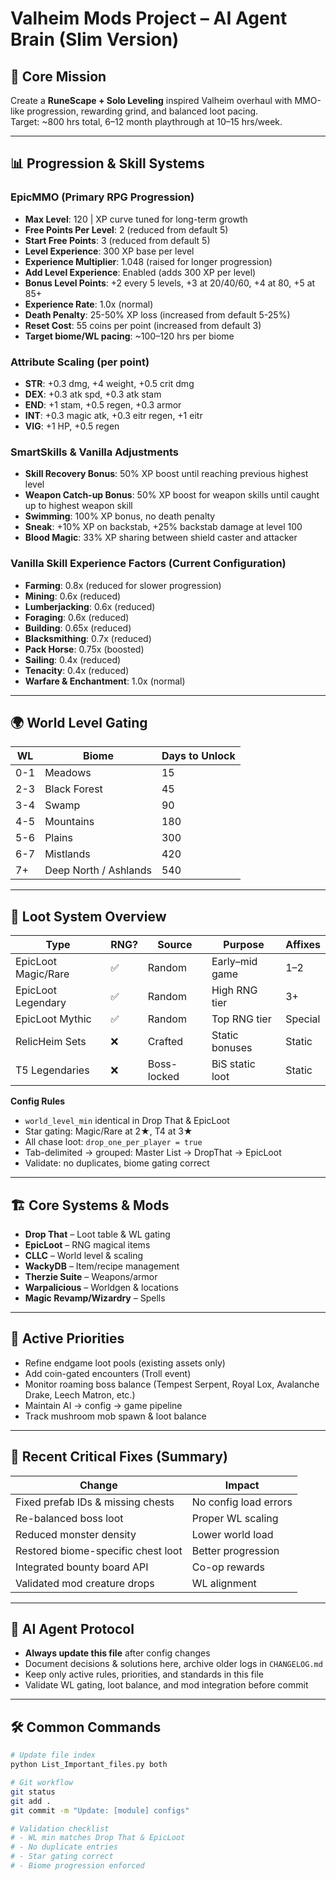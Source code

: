 # Valheim Mods Project – AI Agent Brain (Slim Version)

## 🎯 Core Mission
Create a **RuneScape + Solo Leveling** inspired Valheim overhaul with MMO-like progression, rewarding grind, and balanced loot pacing.  
Target: ~800 hrs total, 6–12 month playthrough at 10–15 hrs/week.

---

## 📊 Progression & Skill Systems

### EpicMMO (Primary RPG Progression)
- **Max Level**: 120 | XP curve tuned for long-term growth
- **Free Points Per Level**: 2 (reduced from default 5)
- **Start Free Points**: 3 (reduced from default 5)
- **Level Experience**: 300 XP base per level
- **Experience Multiplier**: 1.048 (raised for longer progression)
- **Add Level Experience**: Enabled (adds 300 XP per level)
- **Bonus Level Points**: +2 every 5 levels, +3 at 20/40/60, +4 at 80, +5 at 85+
- **Experience Rate**: 1.0x (normal)
- **Death Penalty**: 25-50% XP loss (increased from default 5-25%)
- **Reset Cost**: 55 coins per point (increased from default 3)
- **Target biome/WL pacing**: ~100–120 hrs per biome

### Attribute Scaling (per point)
- **STR**: +0.3 dmg, +4 weight, +0.5 crit dmg
- **DEX**: +0.3 atk spd, +0.3 atk stam
- **END**: +1 stam, +0.5 regen, +0.3 armor
- **INT**: +0.3 magic atk, +0.3 eitr regen, +1 eitr
- **VIG**: +1 HP, +0.5 regen

### SmartSkills & Vanilla Adjustments
- **Skill Recovery Bonus**: 50% XP boost until reaching previous highest level
- **Weapon Catch-up Bonus**: 50% XP boost for weapon skills until caught up to highest weapon skill
- **Swimming**: 100% XP bonus, no death penalty
- **Sneak**: +10% XP on backstab, +25% backstab damage at level 100
- **Blood Magic**: 33% XP sharing between shield caster and attacker

### Vanilla Skill Experience Factors (Current Configuration)
- **Farming**: 0.8x (reduced for slower progression)
- **Mining**: 0.6x (reduced)
- **Lumberjacking**: 0.6x (reduced)
- **Foraging**: 0.6x (reduced)
- **Building**: 0.65x (reduced)
- **Blacksmithing**: 0.7x (reduced)
- **Pack Horse**: 0.75x (boosted)
- **Sailing**: 0.4x (reduced)
- **Tenacity**: 0.4x (reduced)
- **Warfare & Enchantment**: 1.0x (normal)

---

## 🌍 World Level Gating
| WL | Biome        | Days to Unlock |
|----|--------------|----------------|
| 0-1| Meadows      | 15             |
| 2-3| Black Forest | 45             |
| 3-4| Swamp        | 90             |
| 4-5| Mountains    | 180            |
| 5-6| Plains       | 300            |
| 6-7| Mistlands    | 420            |
| 7+ | Deep North / Ashlands | 540  |

---

## 💎 Loot System Overview

| Type                  | RNG? | Source         | Purpose         | Affixes |
|-----------------------|------|----------------|-----------------|---------|
| EpicLoot Magic/Rare   | ✅   | Random         | Early–mid game  | 1–2     |
| EpicLoot Legendary    | ✅   | Random         | High RNG tier   | 3+      |
| EpicLoot Mythic       | ✅   | Random         | Top RNG tier    | Special |
| RelicHeim Sets        | ❌   | Crafted        | Static bonuses  | Static  |
| T5 Legendaries        | ❌   | Boss-locked    | BiS static loot | Static  |

**Config Rules**
- `world_level_min` identical in Drop That & EpicLoot
- Star gating: Magic/Rare at 2★, T4 at 3★
- All chase loot: `drop_one_per_player = true`
- Tab-delimited → grouped: Master List → DropThat → EpicLoot
- Validate: no duplicates, biome gating correct

---

## 🏗️ Core Systems & Mods
- **Drop That** – Loot table & WL gating
- **EpicLoot** – RNG magical items
- **CLLC** – World level & scaling
- **WackyDB** – Item/recipe management
- **Therzie Suite** – Weapons/armor
- **Warpalicious** – Worldgen & locations
- **Magic Revamp/Wizardry** – Spells

---

## 📌 Active Priorities
- Refine endgame loot pools (existing assets only)
- Add coin-gated encounters (Troll event)
- Monitor roaming boss balance (Tempest Serpent, Royal Lox, Avalanche Drake, Leech Matron, etc.)
- Maintain AI → config → game pipeline
- Track mushroom mob spawn & loot balance

---

## 🔄 Recent Critical Fixes (Summary)
| Change | Impact |
|--------|--------|
| Fixed prefab IDs & missing chests | No config load errors |
| Re-balanced boss loot | Proper WL scaling |
| Reduced monster density | Lower world load |
| Restored biome-specific chest loot | Better progression |
| Integrated bounty board API | Co-op rewards |
| Validated mod creature drops | WL alignment |

---

## 🧠 AI Agent Protocol
- **Always update this file** after config changes
- Document decisions & solutions here, archive older logs in `CHANGELOG.md`
- Keep only active rules, priorities, and standards in this file
- Validate WL gating, loot balance, and mod integration before commit

---

## 🛠️ Common Commands
```bash
# Update file index
python List_Important_files.py both

# Git workflow
git status
git add .
git commit -m "Update: [module] configs"

# Validation checklist
# - WL min matches Drop That & EpicLoot
# - No duplicate entries
# - Star gating correct
# - Biome progression enforced
```

